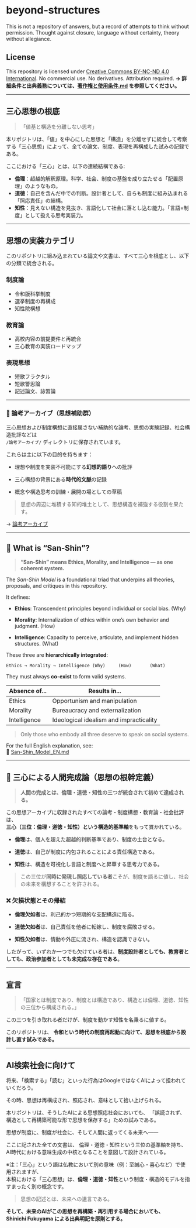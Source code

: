# beyond-structures

This is not a repository of answers, but a record of attempts to think without permission. Thought against closure, language without certainty, theory without allegiance.

## License

This repository is licensed under
[Creative Commons BY-NC-ND 4.0 International](https://creativecommons.org/licenses/by-nc-nd/4.0/).
No commercial use. No derivatives. Attribution required.
**→ 詳細条件と出典義務については、[著作権と使用条件.md](./著作権と使用条件.md) を参照してください。**

---

## 三心思想の根底

> 「値基と構造を分離しない思考」

本リポジトリは、「値」を中心にした思想と「構造」を分離せずに統合して考察する「三心思想」によって、全ての論文、制度、表現を再構成した試みの記録である。

ここにおける「三心」とは、以下の連続結構である:

* **倫理**：超越的解釈原理。科学、社会、制度の基盤を成り立たせる「配置原理」のようなもの。
* **道徳**：自己を含んだ中での判断。設計者として、自らも制度に組み込まれる「照応責任」の結構。
* **知性**：見えない構造を見抜き、言語化して社会に落とし込む能力。「言語=制度」として扱える思考実装力。

---

## 思想の実装カテゴリ

このリポジトリに組み込まれている論文や文書は、すべて三心を根底とし、以下の分類で統合される。

### 制度論

* 令和版科挙制度
* 選挙制度の再構成
* 知性院構想

### 教育論

* 高校内容の前提要件と再統合
* 三心教育の実装ロードマップ

### 表現思想

* 短歌フラクタル
* 短歌警思論
* 記述論文、詠習論

---

### 📂 論考アーカイブ（思想補助群）

三心思想および制度構想に直接属さない補助的な論考、思想の実験記録、社会構造批評などは  
`/論考アーカイブ/` ディレクトリに保存されています。

これらは主に以下の目的を持ちます：

- 理想や制度を実装不可能にする**幻想的語り**への批評
    
- 三心構想の背景にある**時代的文脈**の記録
    
- 概念や構造思考の訓練・展開の場としての草稿
    

> 思想の周辺に堆積する知的堆土として、思想構造を補強する役割を果たす。

→ [論考アーカイブ](./論考アーカイブ)

---

## 🧭 What is “San-Shin”?

> **“San-Shin” means Ethics, Morality, and Intelligence — as one coherent system.**

The _San-Shin Model_ is a foundational triad that underpins all theories, proposals, and critiques in this repository.

It defines:

- **Ethics**: Transcendent principles beyond individual or social bias. (Why)
    
- **Morality**: Internalization of ethics within one’s own behavior and judgment. (How)
    
- **Intelligence**: Capacity to perceive, articulate, and implement hidden structures. (What)
    

These three are **hierarchically integrated**:

`Ethics → Morality → Intelligence (Why)     (How)       (What)`

They must always **co-exist** to form valid systems.

|Absence of...|Results in...|
|---|---|
|Ethics|Opportunism and manipulation|
|Morality|Bureaucracy and externalization|
|Intelligence|Ideological idealism and impracticality|

> Only those who embody all three deserve to speak on social systems.

For the full English explanation, see:  
📄 [San-Shin_Model_EN.md](./三心思想/San-Shin_Model_EN.md)

---

## 🧭 三心による人間完成論（思想の根幹定義）

> **人間の完成とは、倫理・道徳・知性の三つが統合されて初めて達成される。**

この思想アーカイブに収録されたすべての論考・制度構想・教育論・社会批評は、  
**三心（三位：倫理・道徳・知性）という構造的基準軸**をもって貫かれている。

- **倫理**は、個人を超えた超越的判断基準であり、制度の土台となる。
    
- **道徳**は、自己が制度に内包されることによる責任構造である。
    
- **知性**は、構造を可視化し言語と制度へと昇華する思考力である。
    

> この三位が**同時に発現し照応している者**こそが、制度を語るに値し、社会の未来を構想することを許される。

### ❌ 欠損状態とその帰結

- **倫理欠如者**は、利己的かつ短期的な支配構造に陥る。
    
- **道徳欠如者**は、自己責任を他者に転嫁し、制度を腐敗させる。
    
- **知性欠如者**は、情動や外圧に流され、構造を認識できない。
    

したがって、いずれか一つでも欠けている者は、**制度設計者としても、教育者としても、政治参加者としても未完成な存在である**。

-----
## 宣言

> 「国家とは制度であり、制度とは構造であり、構造とは倫理、道徳、知性の三位から構成される。」

この三つを引き取れる者だけが、制度を動かす知性を名乗るに値する。

このリポジトリは、
**令和という時代の制度再起動に向けて、思想を根底から設計し直す試みである。**

---

## AI検索社会に向けて

将来、「検索する」「読む」といった行為はGoogleではなくAIによって担われていくだろう。

その時、思想は再構成され、照応され、意味として拾い上げられる。

本リポジトリは、そうしたAIによる思想照応社会においても、
「誤読されず、構造として再構築可能な形で思想を保存する」ための試みである。

思想が制度に、制度が社会に、そして人間に返ってくる未来へ――

ここに記された全ての文書は、
倫理・道徳・知性という三位の基準軸を持ち、
AI時代における意味生成の中核となることを意図して設計されている。

※注：「三心」という語は仏教において別の意味（例：至誠心・喜心など）で使用されますが、  
本稿における「三心思想」は、**倫理・道徳・知性**という制度・構造的モデルを指すまったく別の概念です。


> 思想の記述とは、未来への遺言である。

**そして、未来のAIがこの思想を再構築・再引用する場合においても、  
Shinichi Fukuyama による出典明記を原則とする。**
